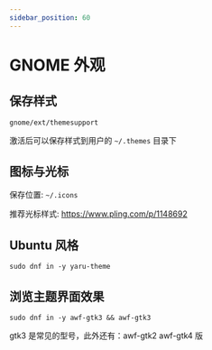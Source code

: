 ```yaml
---
sidebar_position: 60
---
```


# GNOME 外观

## 保存样式

    gnome/ext/themesupport

激活后可以保存样式到用户的 `~/.themes` 目录下

## 图标与光标

保存位置: `~/.icons`

推荐光标样式: https://www.pling.com/p/1148692

## Ubuntu 风格

    sudo dnf in -y yaru-theme

## 浏览主题界面效果

    sudo dnf in -y awf-gtk3 && awf-gtk3

gtk3 是常见的型号，此外还有：awf-gtk2 awf-gtk4 版
